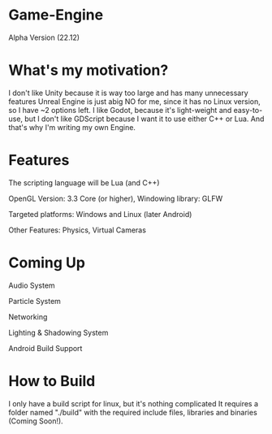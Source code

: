 # Game-Engine
Alpha Version (22.12)

# What's my motivation?
I don't like Unity because it is way too large and has many unnecessary features
Unreal Engine is just abig NO for me, since it has no Linux version, so I have ~2 options left.
I like Godot, because it's light-weight and easy-to-use, but I don't like GDScript because I want it to use either C++ or Lua.
And that's why I'm writing my own Engine.

# Features
The scripting language will be Lua (and C++)

OpenGL Version: 3.3 Core (or higher), Windowing library: GLFW

Targeted platforms: Windows and Linux (later Android)

Other Features: Physics, Virtual Cameras

# Coming Up
Audio System

Particle System

Networking

Lighting & Shadowing System


Android Build Support

# How to Build
I only have a build script for linux, but it's nothing complicated
It requires a folder named "./build" with the required include files, libraries and binaries (Coming Soon!).
